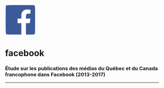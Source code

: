 <img src="img/LogoFacebook.png" width="100">

# facebook
### Étude sur les publications des médias du Québec et du Canada francophone dans Facebook (2013-2017)
-----

